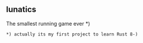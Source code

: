 lunatics
---

The smallest running game ever *)

```
*) actually its my first project to learn Rust 8-)
```
